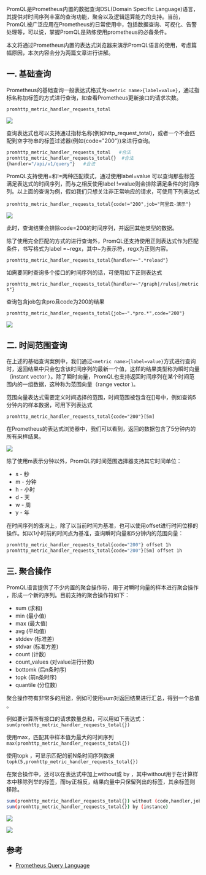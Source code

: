 PromQL是Prometheus内置的数据查询DSL(Domain Specific Language)语言，其提供对时间序列丰富的查询功能，聚合以及逻辑运算能力的支持。当前，PromQL被广泛应用在Prometheus的日常使用中，包括数据查询、可视化、告警处理等，可以说，掌握PromQL是熟练使用prometheus的必备条件。

本文将通过Prometheus内置的表达式浏览器来演示PromQL语言的使用，考虑篇幅原因，本次内容会分为两篇文章进行讲解。

## 一. 基础查询
Prometheus的基础查询一般表达式格式为`<metric name>{label=value}`，通过指标名称加标签的方式进行查询，如查看Prometheus更新接口的请求次数。

`promhttp_metric_handler_requests_total`

![](https://pek3b.qingstor.com/hexo-blog/20230207161105.png)


查询表达式也可以支持通过指标名称(例如http_request_total)，或者一个不会匹配到空字符串的标签过滤器(例如{code="200"})来进行查询。

```bash
promhttp_metric_handler_requests_total   #合法
promhttp_metric_handler_requests_total{}  #合法
{handler="/api/v1/query"}   #合法
```

PromQL支持使用=和!=两种匹配模式，通过使用label=value 可以查询那些标签满足表达式的时间序列，而与之相反使用label !=value则会排除满足条件的时间序列。以上面的查询为例，假如我们只想关注非正常响应的请求，可使用下列表达式

`promhttp_metric_handler_requests_total{code!="200",job="阿里云-演示"}`

![](https://pek3b.qingstor.com/hexo-blog/20230207161040.png)

此时，查询结果会排除code=200的时间序列，并返回其他类型的数据。

除了使用完全匹配的方式的进行查询外，PromQL还支持使用正则表达式作为匹配条件，书写格式为label =~regx，其中~为表示符，regx为正则内容。

`promhttp_metric_handler_requests_total{handler=~".*reload"}`

如需要同时查询多个接口的时间序列的话，可使用如下正则表达式

`promhttp_metric_handler_requests_total{handler=~"/graph|/rules|/metrics"}`

查询包含job包含pro且code为200的结果

`promhttp_metric_handler_requests_total{job=~".*pro.*",code="200"}`

![](https://pek3b.qingstor.com/hexo-blog/20230207161521.png)

## 二. 时间范围查询

在上述的基础查询案例中，我们通过`<metric name>{label=value}`方式进行查询时，返回结果中只会包含该时间序列的最新一个值，这样的结果类型称为瞬时向量（instant vector ）。除了瞬时向量，PromQL也支持返回时间序列在某个时间范围内的一组数据，这种称为范围向量（range vector )。

范围向量表达式需要定义时间选择的范围，时间范围被包含在[]号中，例如查询5分钟内的样本数据，可用下列表达式

`promhttp_metric_handler_requests_total{code="200"}[5m]`

在Prometheus的表达式浏览器中，我们可以看到，返回的数据包含了5分钟内的所有采样结果。

![](http://pek3b.qingstor.com/hexo-blog/20220116102419.png)

除了使用m表示分钟以外，PromQL的时间范围选择器支持其它时间单位：

* s - 秒
* m - 分钟
* h - 小时
* d - 天
* w - 周
* y - 年

在时间序列的查询上，除了以当前时间为基准，也可以使用offset进行时间位移的操作。如以1小时前的时间点为基准，查询瞬时向量和5分钟内的范围向量：

```bash
promhttp_metric_handler_requests_total{code="200"} offset 1h  
promhttp_metric_handler_requests_total{code="200"}[5m] offset 1h
```

## 三. 聚合操作

PromQL语言提供了不少内置的聚合操作符，用于对瞬时向量的样本进行聚合操作 ，形成一个新的序列。目前支持的聚合操作符如下：

* sum (求和)
* min (最小值)
* max (最大值)
* avg (平均值)
* stddev (标准差)
* stdvar (标准方差)
* count (计数)
* count_values (对value进行计数)
* bottomk (后n条时序)
* topk (前n条时序)
* quantile (分位数)

聚合操作符有非常多的用途，例如可使用sum对返回结果进行汇总，得到一个总值 。

例如要计算所有接口的请求数量总和，可以用如下表达式：
`sum(promhttp_metric_handler_requests_total{})`

使用max，匹配其中样本值为最大的时间序列
`max(promhttp_metric_handler_requests_total{})`

使用topk ，可显示匹配的前N条时间序列数据
`topk(5,promhttp_metric_handler_requests_total{})`

在聚合操作中，还可以在表达式中加上without或 by ，其中without用于在计算样本中移除列举的标签，而by正相反，结果向量中只保留列出的标签，其余标签则移除。

```bash
sum(promhttp_metric_handler_requests_total{}) without (code,handler,job) 
sum(promhttp_metric_handler_requests_total{}) by (instance)
```

![](https://pek3b.qingstor.com/hexo-blog/20230207162341.png)

![](https://pek3b.qingstor.com/hexo-blog/20230207162406.png)

## 参考

* [Prometheus Query Language](https://prometheus.io/docs/prometheus/latest/querying/basics/)
